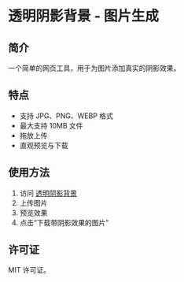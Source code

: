 # 透明阴影背景 - 图片生成

## 简介
一个简单的网页工具，用于为图片添加真实的阴影效果。

## 特点
- 支持 JPG、PNG、WEBP 格式
- 最大支持 10MB 文件
- 拖放上传
- 直观预览与下载

## 使用方法
1. 访问 [透明阴影背景](https://shadowfx.lcqfh.top/)
2. 上传图片
3. 预览效果
4. 点击“下载带阴影效果的图片”

## 许可证
MIT 许可证。
